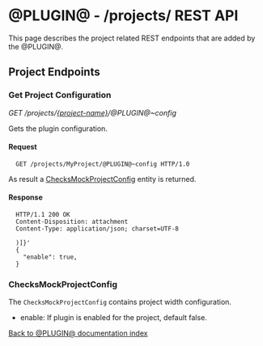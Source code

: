 @PLUGIN@ - /projects/ REST API
==============================

This page describes the project related REST endpoints that are added by the
@PLUGIN@.

<a id="project-endpoints"> Project Endpoints
--------------------------------------------

### <a id="get-config"> Get Project Configuration

_GET /projects/[\{project-name\}](../../../Documentation/rest-api-projects.html#project-name)/@PLUGIN@~config_

Gets the plugin configuration.

#### Request

```
  GET /projects/MyProject/@PLUGIN@~config HTTP/1.0
```

As result a [ChecksMockProjectConfig](#projcet-config) entity is returned.

#### Response

```
  HTTP/1.1 200 OK
  Content-Disposition: attachment
  Content-Type: application/json; charset=UTF-8

  )]}'
  {
    "enable": true,
  }
```

### <a id="projcet-config"> ChecksMockProjectConfig

The `ChecksMockProjectConfig` contains project width configuration.

* enable: If plugin is enabled for the project, default false.

[Back to @PLUGIN@ documentation index][index]

[index]: index.html
